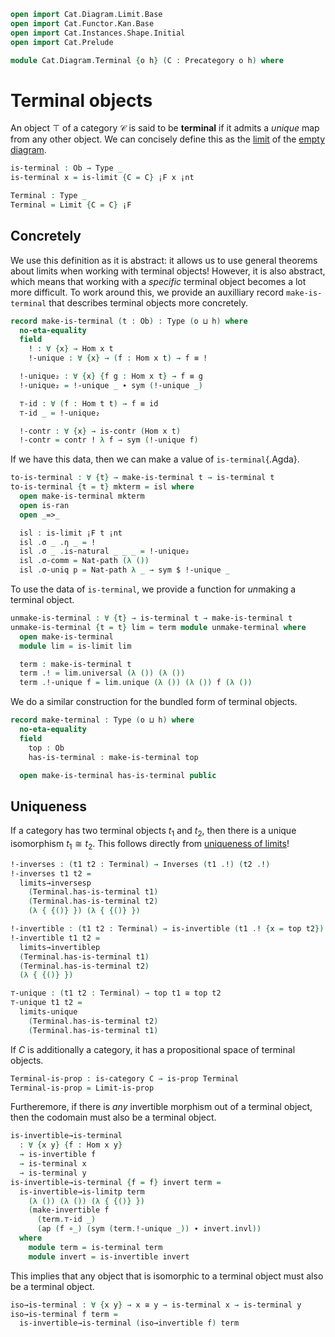 ```agda
open import Cat.Diagram.Limit.Base
open import Cat.Functor.Kan.Base
open import Cat.Instances.Shape.Initial
open import Cat.Prelude

module Cat.Diagram.Terminal {o h} (C : Precategory o h) where
```

<!--
```agda
open import Cat.Reasoning C
```
-->

# Terminal objects

An object $\top$ of a category $\mathcal{C}$ is said to be **terminal**
if it admits a _unique_ map from any other object. We can concisely
define this as the [limit] of the [empty diagram].

[limit]: Cat.Diagram.Limit.Base.html
[empty diagram]: Cat.Instances.Shape.Initial.html

```agda
is-terminal : Ob → Type _
is-terminal x = is-limit {C = C} ¡F x ¡nt

Terminal : Type _
Terminal = Limit {C = C} ¡F
```

## Concretely

We use this definition as it is abstract: it allows us to use general
theorems about limits when working with terminal objects! However,
it is also abstract, which means that working with a _specific_ terminal
object becomes a lot more difficult. To work around this, we provide
an auxilliary record `make-is-terminal` that describes terminal objects
more concretely.

```agda
record make-is-terminal (t : Ob) : Type (o ⊔ h) where
  no-eta-equality
  field
    ! : ∀ {x} → Hom x t
    !-unique : ∀ {x} → (f : Hom x t) → f ≡ !

  !-unique₂ : ∀ {x} {f g : Hom x t} → f ≡ g
  !-unique₂ = !-unique _ ∙ sym (!-unique _)

  ⊤-id : ∀ (f : Hom t t) → f ≡ id
  ⊤-id _ = !-unique₂

  !-contr : ∀ {x} → is-contr (Hom x t)
  !-contr = contr ! λ f → sym (!-unique f)
```

If we have this data, then we can make a value of `is-terminal`{.Agda}.

```agda
to-is-terminal : ∀ {t} → make-is-terminal t → is-terminal t
to-is-terminal {t = t} mkterm = isl where
  open make-is-terminal mkterm
  open is-ran
  open _=>_

  isl : is-limit ¡F t ¡nt
  isl .σ _ .η _ = !
  isl .σ _ .is-natural _ _ _ = !-unique₂
  isl .σ-comm = Nat-path (λ ())
  isl .σ-uniq p = Nat-path λ _ → sym $ !-unique _
```

To use the data of `is-terminal`, we provide a function for *un*making
a terminal object.

```agda
unmake-is-terminal : ∀ {t} → is-terminal t → make-is-terminal t
unmake-is-terminal {t = t} lim = term module unmake-terminal where
  open make-is-terminal
  module lim = is-limit lim

  term : make-is-terminal t 
  term .! = lim.universal (λ ()) (λ ())
  term .!-unique f = lim.unique (λ ()) (λ ()) f (λ ())
```

<!--
```agda
module is-terminal {t} (term : is-terminal t) where
  open make-is-terminal (unmake-is-terminal term) public
```
-->

We do a similar construction for the bundled form of terminal objects.

```agda
record make-terminal : Type (o ⊔ h) where
  no-eta-equality
  field
    top : Ob
    has-is-terminal : make-is-terminal top

  open make-is-terminal has-is-terminal public
```

<!--
```agda
to-terminal : make-terminal → Terminal
to-terminal mt = to-limit (to-is-terminal has-is-terminal)
  where open make-terminal mt

module Terminal (t : Terminal) where
  open Limit t
  open is-ran
  open Functor
  open _=>_

  top : Ob
  top = apex

  has-is-terminal : is-terminal top
  has-is-terminal =
    to-is-limitp (unmake-limit has-limit) (λ { {()} })

  open is-terminal has-is-terminal public
 
open Terminal
```
-->

## Uniqueness

If a category has two terminal objects $t_1$ and $t_2$, then there is a
unique isomorphism $t_1 \cong t_2$. This follows directly from [uniqueness
of limits]!

[uniqueness of limits]: Cat.Diagram.Limit.Base#uniqueness

```agda
!-inverses : (t1 t2 : Terminal) → Inverses (t1 .!) (t2 .!)
!-inverses t1 t2 =
  limits→inversesp
    (Terminal.has-is-terminal t1)
    (Terminal.has-is-terminal t2)
    (λ { {()} }) (λ { {()} })

!-invertible : (t1 t2 : Terminal) → is-invertible (t1 .! {x = top t2})
!-invertible t1 t2 =
  limits→invertiblep
  (Terminal.has-is-terminal t1)
  (Terminal.has-is-terminal t2)
  (λ { {()} })

⊤-unique : (t1 t2 : Terminal) → top t1 ≅ top t2
⊤-unique t1 t2 =
  limits-unique 
    (Terminal.has-is-terminal t2)
    (Terminal.has-is-terminal t1)
```

If $C$ is additionally a category, it has a propositional space of
terminal objects.

```agda
Terminal-is-prop : is-category C → is-prop Terminal
Terminal-is-prop = Limit-is-prop
```

Furtheremore, if there is *any* invertible morphism out of a terminal
object, then the codomain must also be a terminal object.

```agda
is-invertible→is-terminal
  : ∀ {x y} {f : Hom x y}
  → is-invertible f
  → is-terminal x
  → is-terminal y
is-invertible→is-terminal {f = f} invert term =
  is-invertible→is-limitp term
    (λ ()) (λ ()) (λ { {()} })
    (make-invertible f
      (term.⊤-id _)
      (ap (f ∘_) (sym (term.!-unique _)) ∙ invert.invl))
  where
    module term = is-terminal term
    module invert = is-invertible invert
```

This implies that any object that is isomorphic to a terminal object
must also be a terminal object.

```agda
iso→is-terminal : ∀ {x y} → x ≅ y → is-terminal x → is-terminal y
iso→is-terminal f term =
  is-invertible→is-terminal (iso→invertible f) term
```

